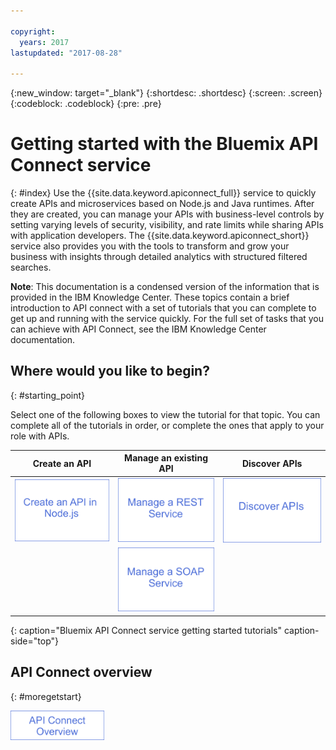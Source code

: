 ```yaml
---

copyright:
  years: 2017
lastupdated: "2017-08-28"

---
```



{:new_window: target="_blank"}
{:shortdesc: .shortdesc}
{:screen: .screen}
{:codeblock: .codeblock}
{:pre: .pre}

# Getting started with the Bluemix API Connect service
{: #index}
Use the {{site.data.keyword.apiconnect_full}} service to
quickly create APIs and microservices based on Node.js and Java runtimes. After they are created,
you can manage your APIs with business-level controls by setting varying levels of security,
visibility, and rate limits while sharing APIs with application developers. The {{site.data.keyword.apiconnect_short}} service also provides you with the
tools to transform and grow your business with insights through detailed analytics with structured
filtered searches.

**Note**: This documentation is a condensed version of the information that is provided in the IBM Knowledge Center. These topics contain a brief introduction to API connect with a set of tutorials that you can complete to get up and running with the service quickly. For the full set of tasks that you can achieve with API Connect, see the IBM Knowledge Center documentation.

## Where would you like to begin?
{: #starting_point}

Select one of the following boxes to view the tutorial for that topic.  You can complete all of the tutorials in order, or complete the ones that apply to your role with APIs.

| Create an API | Manage an existing API | Discover APIs | 
|---------------|------------------------|---------------|
| <a href="tutorials/tut_create_api_node.html"> <img src="/images/art_create_api_node.png" width="220" alt="Creating am API with Node.js"> | <a href="tutorials/tut_rest_landing.html"> <img src="/images/art_manage_rest_service.png" width="220" alt="Manage a REST service"></a> | <a href="tutorials/tut_discover_apis.html"> <img src="/images/art_discover_apis.png" width="220" alt="Discovering APIs"></a> |
| | <a href="tutorials/tut_manage_soap_api.html"> <img src="images/art_manage_soap_service.png" width="220" alt="Manage a SOAP service"> | |
{: caption="Bluemix API Connect service getting started tutorials" caption-side="top"}

## API Connect overview
{: #moregetstart}

<a href="apic_overview.html"> <img src="/images/art_apic_overview.png" width="150" alt="Link to overview materials for API Connect."></a>





